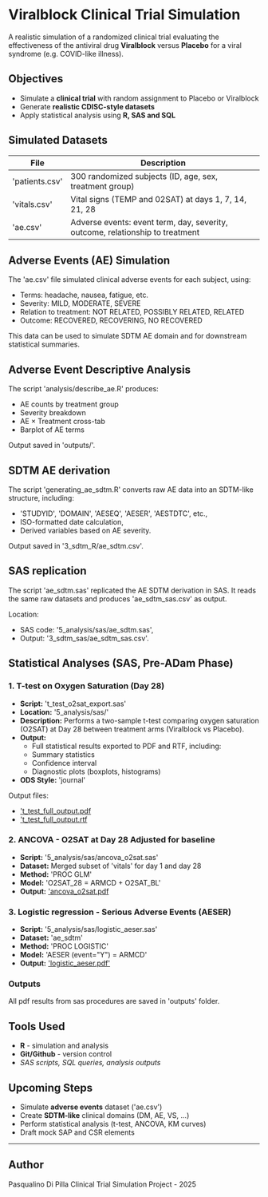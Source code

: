 # Viralblock Clinical Trial Simulation

A realistic simulation of a randomized clinical trial evaluating the effectiveness of the antiviral drug **Viralblock** versus **Placebo** for a viral syndrome (e.g. COVID-like illness).

## Objectives

- Simulate a **clinical trial** with random assignment to Placebo or Viralblock
- Generate **realistic CDISC-style datasets**
- Apply statistical analysis using **R, SAS and SQL**

## Simulated Datasets

| File           | Description                                             |
|----------------|---------------------------------------------------------|
| 'patients.csv' | 300 randomized subjects (ID, age, sex, treatment group) |
| 'vitals.csv'   | Vital signs (TEMP and 02SAT) at days 1, 7, 14, 21, 28   |
| 'ae.csv'       | Adverse events: event term, day, severity, outcome, relationship to treatment |

## Adverse Events (AE) Simulation
The 'ae.csv' file simulated clinical adverse events for each subject, using:
- Terms: headache, nausea, fatigue, etc.
- Severity: MILD, MODERATE, SEVERE
- Relation to treatment: NOT RELATED, POSSIBLY RELATED, RELATED
- Outcome: RECOVERED, RECOVERING, NO RECOVERED

This data can be used to simulate SDTM AE domain and for downstream statistical summaries.

## Adverse Event Descriptive Analysis

The script 'analysis/describe_ae.R' produces:
- AE counts by treatment group
- Severity breakdown
- AE × Treatment cross-tab
- Barplot of AE terms

Output saved in 'outputs/'.

## SDTM AE derivation
The script 'generating_ae_sdtm.R' converts raw AE data into an SDTM-like structure, including:

- 'STUDYID', 'DOMAIN', 'AESEQ', 'AESER', 'AESTDTC', etc.,
- ISO-formatted date calculation,
- Derived variables based on AE severity.

Output saved in '3_sdtm_R/ae_sdtm.csv'.

## SAS replication

The script 'ae_sdtm.sas' replicated the AE SDTM derivation in SAS.
It reads the same raw datasets and produces 'ae_sdtm_sas.csv' as output.

Location:
- SAS code: '5_analysis/sas/ae_sdtm.sas',
- Output: '3_sdtm_sas/ae_sdtm_sas.csv'.

## Statistical Analyses (SAS, Pre-ADam Phase)

### 1. T-test on Oxygen Saturation (Day 28)
- **Script:** 't_test_o2sat_export.sas'
- **Location:** '5_analysis/sas/'
- **Description:** Performs a two-sample t-test comparing oxygen saturation (O2SAT) at Day 28 between treatment arms (Viralblock vs Placebo).
- **Output:**
  - Full statistical results exported to PDF and RTF, including:
  - Summary statistics
  - Confidence interval
  - Diagnostic plots (boxplots, histograms)
- **ODS Style:** 'journal'

Output files:
- [ 't_test_full_output.pdf](outputs/t_test_full_output.pdf)
- [ 't_test_full_output.rtf](outputs/t_test_full_output.rtf)

### 2. **ANCOVA - O2SAT at Day 28 Adjusted for baseline**
- **Script:** '5_analysis/sas/ancova_o2sat.sas'
- **Dataset:** Merged subset of 'vitals' for day 1 and day 28
- **Method:** 'PROC GLM'
- **Model:** 'O2SAT_28 = ARMCD + O2SAT_BL'
- **Output:** ['ancova_o2sat.pdf](../outputs/ancova_o2sat.pdf)

### 3. **Logistic regression - Serious Adverse Events (AESER)**
- **Script:** '5_analysis/sas/logistic_aeser.sas'
- **Dataset:** 'ae_sdtm'
- **Method:** 'PROC LOGISTIC'
- **Model:** 'AESER (event="Y") = ARMCD'
- **Output:** ['logistic_aeser.pdf'](../outputs/logistic_aeser.pdf)

### Outputs
All pdf results from sas procedures are saved in 'outputs' folder.

## Tools Used

- **R** - simulation and analysis
- **Git/Github** - version control
- *SAS scripts, SQL queries, analysis outputs*

## Upcoming Steps

- Simulate **adverse events** dataset ('ae.csv')
- Create **SDTM-like** clinical domains (DM, AE, VS, ...)
- Perform statistical analysis (t-test, ANCOVA, KM curves)
- Draft mock SAP and CSR elements

---

## Author

Pasqualino Di Pilla
Clinical Trial Simulation Project - 2025